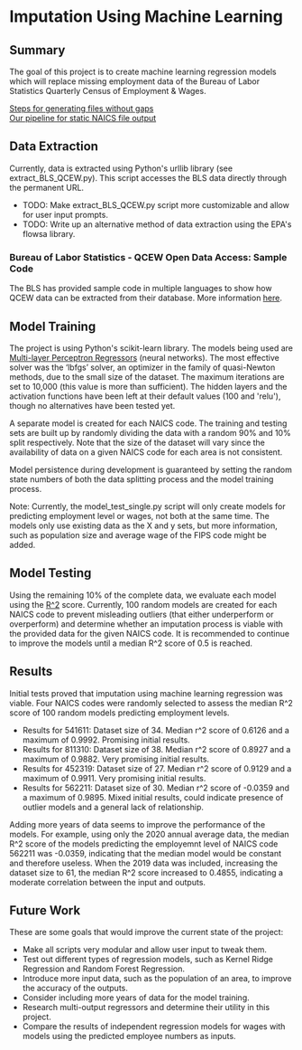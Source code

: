 # Imputation Using Machine Learning

## Summary

The goal of this project is to create machine learning regression models which will replace missing employment data of the Bureau of Labor Statistics Quarterly Census of Employment & Wages.


[Steps for generating files without gaps](file_generation)  
[Our pipeline for static NAICS file output](https://model.earth/localsite/info/data/)  


## Data Extraction

Currently, data is extracted using Python's urllib library (see extract_BLS_QCEW.py). This script accesses the BLS data directly through the permanent URL.

- TODO: Make extract_BLS_QCEW.py script more customizable and allow for user input prompts.
- TODO: Write up an alternative method of data extraction using the EPA's flowsa library.

### Bureau of Labor Statistics - QCEW Open Data Access: Sample Code

The BLS has provided sample code in multiple languages to show how QCEW data can be extracted from their database. More information [here](https://data.bls.gov/cew/doc/access/data_access_examples.htm).

## Model Training

The project is using Python's scikit-learn library. The models being used are [Multi-layer Perceptron Regressors](https://scikit-learn.org/stable/modules/generated/sklearn.neural_network.MLPRegressor.html) (neural networks). The most effective solver was the ‘lbfgs’ solver, an optimizer in the family of quasi-Newton methods, due to the small size of the dataset. The maximum iterations are set to 10,000 (this value is more than sufficient). The hidden layers and the activation functions have been left at their default values (100 and 'relu'), though no alternatives have been tested yet.

A separate model is created for each NAICS code. The training and testing sets are built up by randomly dividing the data with a random 90% and 10% split respectively. Note that the size of the dataset will vary since the availability of data on a given NAICS code for each area is not consistent.

Model persistence during development is guaranteed by setting the random state numbers of both the data splitting process and the model training process.

Note: Currently, the model_test_single.py script will only create models for predicting employment level or wages, not both at the same time. The models only use existing data as the X and y sets, but more information, such as population size and average wage of the FIPS code might be added.

## Model Testing

Using the remaining 10% of the complete data, we evaluate each model using the [R^2](https://scikit-learn.org/stable/modules/generated/sklearn.metrics.r2_score.html) score. Currently, 100 random models are created for each NAICS code to prevent misleading outliers (that either underperform or overperform) and determine whether an imputation process is viable with the provided data for the given NAICS code. It is recommended to continue to improve the models until a median R^2 score of 0.5 is reached.

## Results

Initial tests proved that imputation using machine learning regression was viable. Four NAICS codes were randomly selected to assess the median R^2 score of 100 random models predicting employment levels.

- Results for 541611: Dataset size of 34. Median r^2 score of 0.6126 and a maximum of 0.9992. Promising initial results.
- Results for 811310: Dataset size of 38. Median r^2 score of 0.8927 and a maximum of 0.9882. Very promising initial results.
- Results for 452319: Dataset size of 27. Median r^2 score of 0.9129 and a maximum of 0.9911. Very promising initial results.
- Results for 562211: Dataset size of 30. Median r^2 score of -0.0359 and a maximum of 0.9895. Mixed initial results, could indicate presence of outlier models and a general lack of relationship.

Adding more years of data seems to improve the performance of the models. For example, using only the 2020 annual average data, the median R^2 score of the models predicting the employemnt level of NAICS code 562211 was -0.0359, indicating that the median model would be constant and therefore useless. When the 2019 data was included, increasing the dataset size to 61, the median R^2 score increased to 0.4855, indicating a moderate correlation between the input and outputs.

## Future Work

These are some goals that would improve the current state of the project:

- Make all scripts very modular and allow user input to tweak them.
- Test out different types of regression models, such as Kernel Ridge Regression and Random Forest Regression.
- Introduce more input data, such as the population of an area, to improve the accuracy of the outputs.
- Consider including more years of data for the model training.
- Research multi-output regressors and determine their utility in this project.
- Compare the results of independent regression models for wages with models using the predicted employee numbers as inputs.

